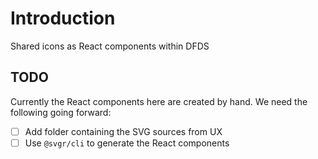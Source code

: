 # Introduction

Shared icons as React components within DFDS

## TODO

Currently the React components here are created by hand. We need the following going forward:

- [ ] Add folder containing the SVG sources from UX
- [ ] Use `@svgr/cli` to generate the React components
